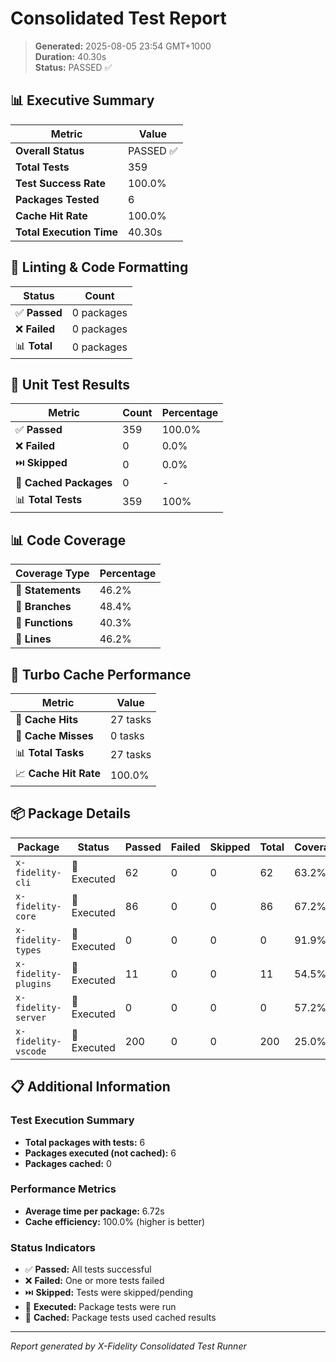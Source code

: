 # Consolidated Test Report

> **Generated:** 2025-08-05 23:54 GMT+1000  
> **Duration:** 40.30s  
> **Status:** PASSED ✅

## 📊 Executive Summary

| Metric | Value |
|--------|-------|
| **Overall Status** | PASSED ✅ |
| **Total Tests** | 359 |
| **Test Success Rate** | 100.0% |
| **Packages Tested** | 6 |
| **Cache Hit Rate** | 100.0% |
| **Total Execution Time** | 40.30s |

## 🔧 Linting & Code Formatting

| Status | Count |
|--------|-------|
| ✅ **Passed** | 0 packages |
| ❌ **Failed** | 0 packages |
| 📊 **Total** | 0 packages |

## 🧪 Unit Test Results

| Metric | Count | Percentage |
|--------|-------|------------|
| ✅ **Passed** | 359 | 100.0% |
| ❌ **Failed** | 0 | 0.0% |
| ⏭️ **Skipped** | 0 | 0.0% |
| 💾 **Cached Packages** | 0 | - |
| 📊 **Total Tests** | 359 | 100% |

## 📊 Code Coverage

| Coverage Type | Percentage |
|---------------|------------|
| 📝 **Statements** | 46.2% |
| 🌿 **Branches** | 48.4% |
| 🔧 **Functions** | 40.3% |
| 📏 **Lines** | 46.2% |

## 💾 Turbo Cache Performance

| Metric | Value |
|--------|-------|
| 🎯 **Cache Hits** | 27 tasks |
| 🔄 **Cache Misses** | 0 tasks |
| 📊 **Total Tasks** | 27 tasks |
| 📈 **Cache Hit Rate** | 100.0% |

## 📦 Package Details

| Package | Status | Passed | Failed | Skipped | Total | Coverage |
|---------|--------|--------|--------|---------|-------|----------|
| `x-fidelity-cli` | 🏃 Executed | 62 | 0 | 0 | 62 | 63.2% |
| `x-fidelity-core` | 🏃 Executed | 86 | 0 | 0 | 86 | 67.2% |
| `x-fidelity-types` | 🏃 Executed | 0 | 0 | 0 | 0 | 91.9% |
| `x-fidelity-plugins` | 🏃 Executed | 11 | 0 | 0 | 11 | 54.5% |
| `x-fidelity-server` | 🏃 Executed | 0 | 0 | 0 | 0 | 57.2% |
| `x-fidelity-vscode` | 🏃 Executed | 200 | 0 | 0 | 200 | 25.0% |

## 📋 Additional Information

### Test Execution Summary
- **Total packages with tests:** 6
- **Packages executed (not cached):** 6
- **Packages cached:** 0

### Performance Metrics
- **Average time per package:** 6.72s
- **Cache efficiency:** 100.0% (higher is better)

### Status Indicators
- ✅ **Passed:** All tests successful
- ❌ **Failed:** One or more tests failed  
- ⏭️ **Skipped:** Tests were skipped/pending
- 🏃 **Executed:** Package tests were run
- 💾 **Cached:** Package tests used cached results

---

*Report generated by X-Fidelity Consolidated Test Runner*
